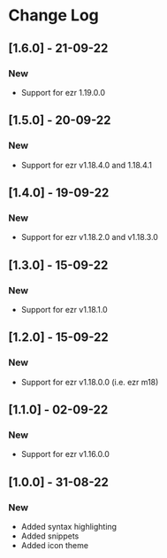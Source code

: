 # Change Log

## [1.6.0] - 21-09-22
### New
- Support for ezr 1.19.0.0

## [1.5.0] - 20-09-22
### New
- Support for ezr v1.18.4.0 and 1.18.4.1

## [1.4.0] - 19-09-22
### New
- Support for ezr v1.18.2.0 and v1.18.3.0

## [1.3.0] - 15-09-22
### New
- Support for ezr v1.18.1.0

## [1.2.0] - 15-09-22
### New
- Support for ezr v1.18.0.0 (i.e. ezr m18)

## [1.1.0] - 02-09-22
### New
- Support for ezr v1.16.0.0

## [1.0.0] - 31-08-22
### New
- Added syntax highlighting
- Added snippets
- Added icon theme